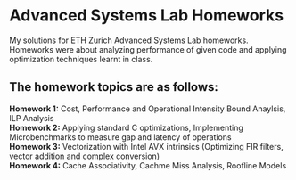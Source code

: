 # Advanced Systems Lab Homeworks
My solutions for ETH Zurich Advanced Systems Lab homeworks. Homeworks were about analyzing performance of given code and applying optimization techniques learnt in class.

## The homework topics are as follows:
**Homework 1:** Cost, Performance and Operational Intensity Bound Anaylsis, ILP Analysis\
**Homework 2:** Applying standard C optimizations, Implementing Microbenchmarks to measure gap and latency of operations\
**Homework 3:** Vectorization with Intel AVX intrinsics (Optimizing FIR filters, vector addition and complex conversion)\
**Homework 4:** Cache Associativity, Cachme Miss Analysis, Roofline Models
